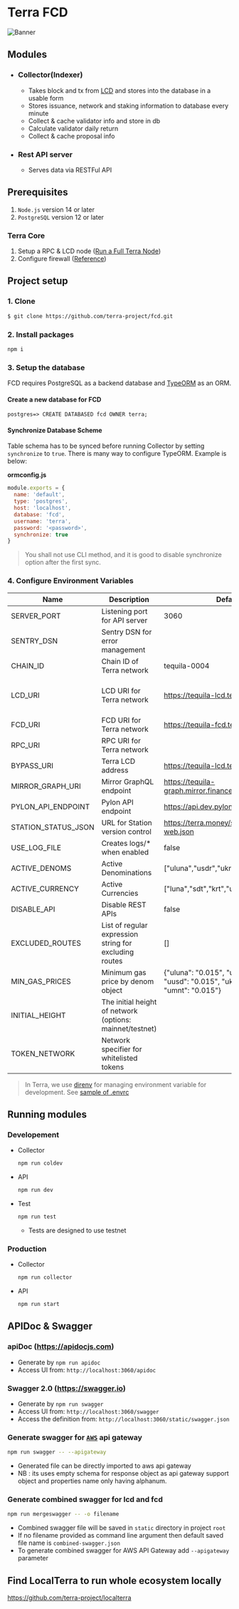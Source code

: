 # Terra FCD

![Banner](banner.png)

## Modules

- ### Collector(Indexer)
  - Takes block and tx from [LCD](https://docs.terra.money/terracli/lcd.html) and stores into the database in a usable form
  - Stores issuance, network and staking information to database every minute
  - Collect & cache validator info and store in db
  - Calculate validator daily return
  - Collect & cache proposal info
- ### Rest API server
  - Serves data via RESTFul API

## Prerequisites

1. `Node.js` version 14 or later
1. `PostgreSQL` version 12 or later

### Terra Core

1. Setup a RPC & LCD node ([Run a Full Terra Node](https://docs.terra.money/How-to/Run-a-full-Terra-node/Hardware-requirements.html))
1. Configure firewall ([Reference](https://docs.terra.money/node/installation.html#firewall-configuration))

## Project setup

### 1. Clone

```bash
$ git clone https://github.com/terra-project/fcd.git
```

### 2. Install packages

```bash
npm i
```

### 3. Setup the database

FCD requires PostgreSQL as a backend database and [TypeORM](https://github.com/typeorm/typeorm) as an ORM.

#### Create a new database for FCD

```psql
postgres=> CREATE DATABASED fcd OWNER terra;
```

#### Synchronize Database Scheme

Table schema has to be synced before running Collector by setting `synchronize` to `true`. There is many way to configure TypeORM. Example is below:

**ormconfig.js**

```javascript
module.exports = {
  name: 'default',
  type: 'postgres',
  host: 'localhost',
  database: 'fcd',
  username: 'terra',
  password: '<password>',
  synchronize: true
}
```

> You shall not use CLI method, and it is good to disable synchronize option after the first sync.

### 4. Configure Environment Variables

| Name                | Description                                              | Default                                                                                | Module(s)                          |
| ------------------- | -------------------------------------------------------- | -------------------------------------------------------------------------------------- | ---------------------------------- |
| SERVER_PORT         | Listening port for API server                            | 3060                                                                                   | API                                |
| SENTRY_DSN          | Sentry DSN for error management                          |                                                                                        | All                                |
| CHAIN_ID            | Chain ID of Terra network                                | tequila-0004                                                                           | API, Collector                     |
| LCD_URI             | LCD URI for Terra network                                | https://tequila-lcd.terra.dev                                                          | API, Collector, Validator Scrapper |
| FCD_URI             | FCD URI for Terra network                                | https://tequila-fcd.terra.dev                                                          | Collector                          |
| RPC_URI             | RPC URI for Terra network                                | <required>                                                                             | API, Collector                     |
| BYPASS_URI          | Terra LCD address                                        | https://tequila-lcd.terra.dev                                                          | API                                |
| MIRROR_GRAPH_URI    | Mirror GraphQL endpoint                                  | https://tequila-graph.mirror.finance/graphql                                           | API                                |
| PYLON_API_ENDPOINT  | Pylon API endpoint                                       | https://api.dev.pylon.rocks/api                                                        | API                                |
| STATION_STATUS_JSON | URL for Station version control                          | https://terra.money/station/version-web.json                                           | API                                |
| USE_LOG_FILE        | Creates logs/\* when enabled                             | false                                                                                  | All                                |
| ACTIVE_DENOMS       | Active Denominations                                     | ["uluna","usdr","ukrw","uusd","umnt"]                                                  | API                                |
| ACTIVE_CURRENCY     | Active Currencies                                        | ["luna","sdt","krt","ust","mnt"]                                                       | API                                |
| DISABLE_API         | Disable REST APIs                                        | false                                                                                  | API                                |
| EXCLUDED_ROUTES     | List of regular expression string for excluding routes   | []                                                                                     | API                                |
| MIN_GAS_PRICES      | Minimum gas price by denom object                        | {"uluna": "0.015", "usdr": "0.015", "uusd": "0.015", "ukrw": "0.015", "umnt": "0.015"} | API                                |
| INITIAL_HEIGHT      | The initial height of network (options: mainnet/testnet) |                                                                                        | Collector                          |
| TOKEN_NETWORK       | Network specifier for whitelisted tokens                 |                                                                                        | API                                |

> In Terra, we use [direnv](https://direnv.net) for managing environment variable for development. See [sample of .envrc](.envrc_sample)

## Running modules

### Developement

- Collector
  ```bash
  npm run coldev
  ```
- API
  ```bash
  npm run dev
  ```
- Test
  ```bash
  npm run test
  ```
  - Tests are designed to use testnet

### Production

- Collector
  ```bash
  npm run collector
  ```
- API
  ```bash
  npm run start
  ```

## APIDoc & Swagger

### apiDoc (https://apidocjs.com)

- Generate by `npm run apidoc`
- Access UI from: `http://localhost:3060/apidoc`

### Swagger 2.0 (https://swagger.io)

- Generate by `npm run swagger`
- Access UI from: `http://localhost:3060/swagger`
- Access the definition from: `http://localhost:3060/static/swagger.json`

### Generate swagger for [`AWS`](https://aws.amazon.com/api-gateway/) api gateway

```sh
npm run swagger -- --apigateway
```

- Generated file can be directly imported to aws api gateway
- NB : its uses empty schema for response object as api gateway support object and properties name only having alphanum.

### Generate combined swagger for lcd and fcd

```sh
npm run mergeswagger -- -o filename
```

- Combined swagger file will be saved in `static` directory in project `root`
- If no filename provided as command line argument then default saved file name is `combined-swagger.json`
- To generate combined swagger for AWS API Gateway add `--apigateway` parameter

## Find LocalTerra to run whole ecosystem locally

https://github.com/terra-project/localterra
